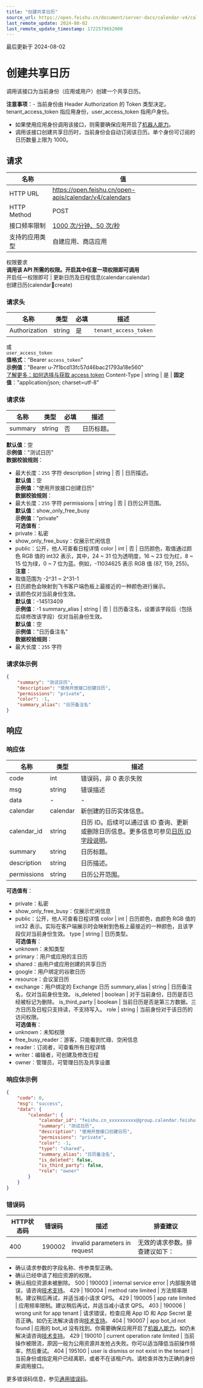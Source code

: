 ```yaml
---
title: "创建共享日历"
source_url: https://open.feishu.cn/document/server-docs/calendar-v4/calendar/create
last_remote_update: 2024-08-02
last_remote_update_timestamp: 1722579652000
---
```

最后更新于 2024-08-02

# 创建共享日历

调用该接口为当前身份（应用或用户）创建一个共享日历。

**注意事项**：- 当前身份由 Header Authorization 的 Token 类型决定。tenant_access_token 指应用身份，user_access_token 指用户身份。
- 如果使用应用身份调用该接口，则需要确保应用开启了[机器人能力](https://open.feishu.cn/document/uAjLw4CM/ugTN1YjL4UTN24CO1UjN/trouble-shooting/how-to-enable-bot-ability)。
- 调用该接口创建共享日历时，当前身份会自动订阅该日历。单个身份可订阅的日历数量上限为 1000。

## 请求
名称 | 值
---|---
HTTP URL | https://open.feishu.cn/open-apis/calendar/v4/calendars
HTTP Method | POST
接口频率限制 | [1000 次/分钟、50 次/秒](https://open.feishu.cn/document/ukTMukTMukTM/uUzN04SN3QjL1cDN)
支持的应用类型 | 自建应用、商店应用
权限要求  
            **调用该 API 所需的权限。开启其中任意一项权限即可调用**  
            开启任一权限即可 | 更新日历及日程信息(calendar:calendar)  
            创建日历(calendar:calendar:create)

### 请求头

名称 | 类型 | 必填 | 描述
--- | --- | --- | ---
Authorization | string | 是 | `tenant_access_token`  
或  
`user_access_token`  
**值格式**："Bearer `access_token`"  
**示例值**："Bearer u-7f1bcd13fc57d46bac21793a18e560"  
[了解更多：如何选择与获取 access token](https://open.feishu.cn/document/uAjLw4CM/ugTN1YjL4UTN24CO1UjN/trouble-shooting/how-to-choose-which-type-of-token-to-use)
Content-Type | string | 是 | **固定值**："application/json; charset=utf-8"

### 请求体

名称 | 类型 | 必填 | 描述
--- | --- | --- | ---
summary | string | 否 | 日历标题。  
**默认值**：空  
**示例值**："测试日历"  
**数据校验规则**：  
- 最大长度：`255` 字符
description | string | 否 | 日历描述。  
**默认值**：空  
**示例值**："使用开放接口创建日历"  
**数据校验规则**：  
- 最大长度：`255` 字符
permissions | string | 否 | 日历公开范围。  
**默认值**：show_only_free_busy  
**示例值**："private"  
**可选值有**：  
- private：私密  
- show_only_free_busy：仅展示忙闲信息  
- public：公开，他人可查看日程详情
color | int | 否 | 日历颜色，取值通过颜色 RGB 值的 int32 表示，其中，24 ~ 31 位为透明度，16 ~ 23 位为红，8 ~ 15 位为绿，0 ~ 7 位为蓝。例如，-11034625 表示 RGB 值 (87, 159, 255)。  
**注意**：  
- 取值范围为 -2^31 ~ 2^31-1  
- 日历颜色会映射到飞书客户端色板上最接近的一种颜色进行展示。  
- 该颜色仅对当前身份生效。  
**默认值**：-14513409  
**示例值**：-1
summary_alias | string | 否 | 日历备注名，设置该字段后（包括后续修改该字段）仅对当前身份生效。  
**默认值**：空  
**示例值**："日历备注名"  
**数据校验规则**：  
- 最大长度：`255` 字符

### 请求体示例
```json
{
    "summary": "测试日历",
    "description": "使用开放接口创建日历",
    "permissions": "private",
    "color": -1,
    "summary_alias": "日历备注名"
}
```

## 响应

### 响应体

名称 | 类型 | 描述
--- | --- | ---
code | int | 错误码，非 0 表示失败
msg | string | 错误描述
data | \- | \-
calendar | calendar | 新创建的日历实体信息。
calendar_id | string | 日历 ID。后续可以通过该 ID 查询、更新或删除日历信息。更多信息可参见[日历 ID 字段说明](https://open.feishu.cn/document/uAjLw4CM/ukTMukTMukTM/reference/calendar-v4/calendar/introduction)。
summary | string | 日历标题。
description | string | 日历描述。
permissions | string | 日历公开范围。  
**可选值有**：  
- private：私密  
- show_only_free_busy：仅展示忙闲信息  
- public：公开，他人可查看日程详情
color | int | 日历颜色，由颜色 RGB 值的 int32 表示。实际在客户端展示时会映射到色板上最接近的一种颜色，且该字段仅对当前身份生效。
type | string | 日历类型。  
**可选值有**：  
- unknown：未知类型  
- primary：用户或应用的主日历  
- shared：由用户或应用创建的共享日历  
- google：用户绑定的谷歌日历  
- resource：会议室日历  
- exchange：用户绑定的 Exchange 日历
summary_alias | string | 日历备注名，仅对当前身份生效。
is_deleted | boolean | 对于当前身份，日历是否已经被标记为删除。
is_third_party | boolean | 当前日历是否是第三方数据。三方日历及日程只支持读，不支持写入。
role | string | 当前身份对于该日历的访问权限。  
**可选值有**：  
- unknown：未知权限  
- free_busy_reader：游客，只能看到忙碌、空闲信息  
- reader：订阅者，可查看所有日程详情  
- writer：编辑者，可创建及修改日程  
- owner：管理员，可管理日历及共享设置

### 响应体示例
```json
{
    "code": 0,
    "msg": "success",
    "data": {
        "calendar": {
            "calendar_id": "feishu.cn_xxxxxxxxxx@group.calendar.feishu.cn",
            "summary": "测试日历",
            "description": "使用开放接口创建日历",
            "permissions": "private",
            "color": -1,
            "type": "shared",
            "summary_alias": "日历备注名",
            "is_deleted": false,
            "is_third_party": false,
            "role": "owner"
        }
    }
}
```

### 错误码

HTTP状态码 | 错误码 | 描述 | 排查建议
--- | --- | --- | ---
400 | 190002 | invalid parameters in request | 无效的请求参数。排查建议如下：  
- 确认请求参数的字段名称、传参类型正确。  
- 确认已经申请了相应资源的权限。  
- 确认相应资源未被删除。
500 | 190003 | internal service error | 内部服务错误，请咨询[技术支持](https://applink.feishu.cn/TLJpeNdW)。
429 | 190004 | method rate limited | 方法频率限制。建议稍后再试，并适当减小请求 QPS。
429 | 190005 | app rate limited | 应用频率限制。建议稍后再试，并适当减小请求 QPS。
403 | 190006 | wrong unit for app tenant | 请求错误，检查应用 App ID 和 App Secret 是否正确。如仍无法解决请咨询[技术支持](https://applink.feishu.cn/TLJpeNdW)。
404 | 190007 | app bot_id not found | 应用的 bot_id 没有找到。你需要确保应用开启了[机器人能力](https://open.feishu.cn/document/uAjLw4CM/ugTN1YjL4UTN24CO1UjN/trouble-shooting/how-to-enable-bot-ability)。如仍未解决请咨询[技术支持](https://applink.feishu.cn/TLJpeNdW)。
429 | 190010 | current operation rate limited | 当前操作被限流，原因一般为公用资源并发抢占失败。你可以适当降低当前操作频率，然后重试。
404 | 195100 | user is dismiss or not exist in the tenant | 当前身份或指定用户已经离职，或者不在该租户内。请检查并改为正确的身份来调用接口。

更多错误码信息，参见[通用错误码](https://open.feishu.cn/document/ukTMukTMukTM/ugjM14COyUjL4ITN)。

